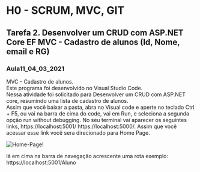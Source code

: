 <h1><strong>H0 - SCRUM, MVC, GIT</strong></h1>
<h2>Tarefa 2. Desenvolver um CRUD com ASP.NET Core EF MVC - Cadastro de alunos (Id, Nome, email e RG)</h2>
<h3>Aula11_04_03_2021</h3>
MVC - Cadastro de alunos.<br>
Este programa foi desenvolvido no Visual Studio Code.<br>
Nessa atividade foi solicitado para Desenvolver um CRUD com ASP.NET core, resumindo uma lista de cadastro de alunos.<br>
Assim que você baixar a pasta, abra no Visual code e aperte no teclado Ctrl + F5, ou vai na barra de cima do code, vai em
Run, e seleciona a segunda opção run without debugging. No seu terminal vai aparecer os seguintes links, https://localhost:5001/
https://localhost:5000/. Assim que você acessar esse link você sera direcionado para Home Page.

![Home-Page!](https://raw.githubusercontent.com/LucasGaldinno/Tarefa-2/main/Img/Home%20Page.PNG)

lá em cima na barra de navegação acrescente uma rota exemplo: https://localhost:5001/Aluno
